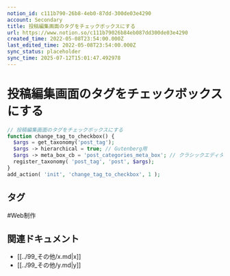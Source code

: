 ```yaml
---
notion_id: c111b790-26b8-4eb0-87dd-300de03e4290
account: Secondary
title: 投稿編集画面のタグをチェックボックスにする
url: https://www.notion.so/c111b79026b84eb087dd300de03e4290
created_time: 2022-05-08T23:54:00.000Z
last_edited_time: 2022-05-08T23:54:00.000Z
sync_status: placeholder
sync_time: 2025-07-12T15:01:47.492978
---
```

# 投稿編集画面のタグをチェックボックスにする

```php
// 投稿編集画面のタグをチェックボックスにする
function change_tag_to_checkbox() {
  $args = get_taxonomy('post_tag');
  $args -> hierarchical = true; // Gutenberg用
  $args -> meta_box_cb = 'post_categories_meta_box'; // クラシックエディタ用
  register_taxonomy( 'post_tag', 'post', $args);
}
add_action( 'init', 'change_tag_to_checkbox', 1 );
```

## タグ

#Web制作 

## 関連ドキュメント

- [[../99_その他/x.md|x]]
- [[../99_その他/y.md|y]]
